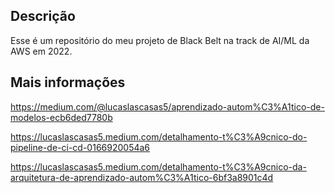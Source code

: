 ## Descrição

Esse é um repositório do meu projeto de Black Belt na track de AI/ML da AWS em 2022.

## Mais informações
https://medium.com/@lucaslascasas5/aprendizado-autom%C3%A1tico-de-modelos-ecb6ded7780b

https://lucaslascasas5.medium.com/detalhamento-t%C3%A9cnico-do-pipeline-de-ci-cd-0166920054a6

https://lucaslascasas5.medium.com/detalhamento-t%C3%A9cnico-da-arquitetura-de-aprendizado-autom%C3%A1tico-6bf3a8901c4d
